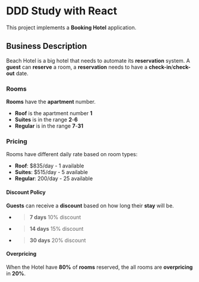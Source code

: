 # DDD Study with React

This project implements a **Booking Hotel** application.

## Business Description

Beach Hotel is a big hotel that needs to automate its **reservation**
system. A **guest** can **reserve** a room, a **reservation** needs to have a
**check-in**/**check-out** date.

### Rooms

**Rooms** have the **apartment** number.

- **Roof** is the apartment number **1**
- **Suites** is in the range **2**-**6**
- **Regular** is in the range **7**-**31**

### Pricing

Rooms have different daily rate based on room types:

- **Roof**: $835/day - 1 available
- **Suites**: $515/day - 5 available
- **Regular**: 200/day - 25 available

#### Discount Policy

**Guests** can receive a **discount** based on how long their **stay** will be.

- > **7 days** 10% discount
- > **14 days** 15% discount
- > **30 days** 20% discount

#### Overpricing

When the Hotel have **80%** of **rooms** reserved, the all rooms are **overpricing**
in **20%**.